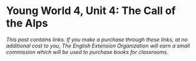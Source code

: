 # Young World 4, Unit 4: The Call of the Alps

*This post contains links. If you make a purchase through these links, at no additional cost to you, The English Extension Organization will earn a small commission which will be used to purchase books for classrooms.*





<!--stackedit_data:
eyJoaXN0b3J5IjpbLTY1ODY0MTY0MywtNzMyNjYzOTI4XX0=
-->